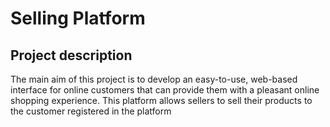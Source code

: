 # Selling Platform

## Project description 

The main aim of this project is to develop an easy-to-use, web-based
interface for online customers that can provide them with a pleasant
online shopping experience. This platform allows sellers to sell their
products to the customer registered in the platform

